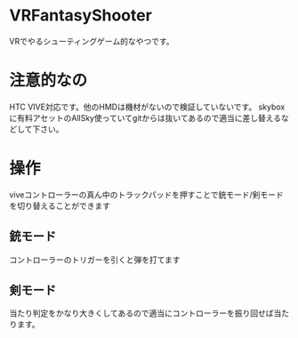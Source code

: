 # VRFantasyShooter
VRでやるシューティングゲーム的なやつです。

# 注意的なの
HTC VIVE対応です。他のHMDは機材がないので検証していないです。
skyboxに有料アセットのAllSky使っていてgitからは抜いてあるので適当に差し替えるなどして下さい。

# 操作
viveコントローラーの真ん中のトラックパッドを押すことで銃モード/剣モードを切り替えることができます
## 銃モード
コントローラーのトリガーを引くと弾を打てます
## 剣モード
当たり判定をかなり大きくしてあるので適当にコントローラーを振り回せば当たります。
